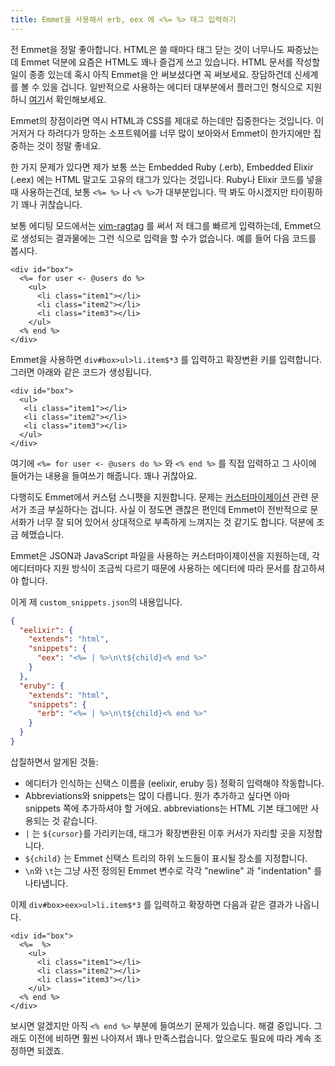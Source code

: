 ```yaml
---
title: Emmet을 사용해서 erb, eex 에 <%= %> 태그 입력하기
---
```


전 Emmet을 정말 좋아합니다. HTML은 쓸 때마다 태그 닫는 것이 너무나도 짜증났는데 Emmet 덕분에 요즘은 HTML도 꽤나 즐겁게 쓰고 있습니다. HTML 문서를 작성할 일이 종종 있는데 혹시 아직 Emmet을 안 써보셨다면 꼭 써보세요. 장담하건데 신세계를 볼 수 있을 겁니다. 일반적으로 사용하는 에디터 대부분에서 플러그인 형식으로 지원하니 [여기](http://emmet.io/download/)서 확인해보세요.

<!--more-->

Emmet의 장점이라면 역시 HTML과 CSS를 제대로 하는데만 집중한다는 것입니다. 이거저거 다 하려다가 망하는 소프트웨어를 너무 많이 보아와서 Emmet이 한가지에만 집중하는 것이 정말 좋네요.

한 가지 문제가 있다면 제가 보통 쓰는 Embedded Ruby (.erb), Embedded Elixir (.eex) 에는 HTML 말고도 고유의 태그가 있다는 것입니다. Ruby나 Elixir 코드를 넣을 때 사용하는건데, 보통 `<%= %>` 나 `<% %>`가 대부분입니다. 딱 봐도 아시겠지만 타이핑하기 꽤나 귀찮습니다. 

보통 에디팅 모드에서는 [vim-ragtag](https://github.com/tpope/vim-ragtag) 를 써서 저 태그를 빠르게 입력하는데, Emmet으로 생성되는 결과물에는 그런 식으로 입력을 할 수가 없습니다. 예를 들어 다음 코드를 봅시다.

```erb
<div id="box">
  <%= for user <- @users do %>
  	<ul>
  	  <li class="item1"></li>
  	  <li class="item2"></li>
  	  <li class="item3"></li>
  	</ul>
  <% end %>
</div>
```

Emmet을 사용하면 `div#box>ul>li.item$*3` 를 입력하고 확장변환 키를 입력합니다. 그러면 아래와 같은 코드가 생성됩니다.

```erb
<div id="box">
  <ul>
   <li class="item1"></li>
   <li class="item2"></li>
   <li class="item3"></li>
  </ul>
</div>
```

여기에 `<%= for user <- @users do %>` 와 `<% end %>` 를 직접 입력하고 그 사이에 들어가는 내용을 들여쓰기 해줍니다. 꽤나 귀찮아요.

다행히도 Emmet에서 커스텀 스니펫을 지원합니다. 문제는 [커스터마이제이션](http://docs.emmet.io/customization/) 관련 문서가 조금 부실하다는 겁니다. 사실 이 정도면 괜찮은 편인데 Emmet이 전반적으로 문서화가 너무 잘 되어 있어서 상대적으로 부족하게 느껴지는 것 같기도 합니다. 덕분에 조금 헤맸습니다.

Emmet은 JSON과 JavaScript 파일을 사용하는 커스터마이제이션을 지원하는데, 각 에디터마다 지원 방식이 조금씩 다르기 때문에 사용하는 에디터에 따라 문서를 참고하셔야 합니다. 

이게 제 `custom_snippets.json`의 내용입니다.

```json
{
  "eelixir": {
    "extends": "html",
    "snippets": {
      "eex": "<%= | %>\n\t${child}<% end %>"
    }
  },
  "eruby": {
    "extends": "html",
    "snippets": {
      "erb": "<%= | %>\n\t${child}<% end %>"
    }
  }
}
```

삽질하면서 알게된 것들:

* 에디터가 인식하는 신택스 이름을 (eelixir, eruby 등) 정확히 입력해야 작동합니다. 
* Abbreviations와 snippets는 많이 다릅니다. 뭔가 추가하고 싶다면 아마 snippets 쪽에 추가하셔야 할 거에요. abbreviations는 HTML 기본 태그에만 사용되는 것 같습니다.
* `|` 는 `${cursor}`를 가리키는데, 태그가 확장변환된 이후 커서가 자리할 곳을 지정합니다.
* `${child}` 는 Emmet 신택스 트리의 하위 노드들이 표시될 장소를 지정합니다.
* `\n`와 `\t`는 그냥 사전 정의된 Emmet 변수로 각각 "newline" 과 "indentation" 를 나타냅니다.

이제 `div#box>eex>ul>li.item$*3` 를 입력하고 확장하면 다음과 같은 결과가 나옵니다.

```erb
<div id="box">
  <%=  %>
  	<ul>
  	  <li class="item1"></li>
  	  <li class="item2"></li>
  	  <li class="item3"></li>
    </ul>
  <% end %>
</div>
```

보시면 알겠지만 아직 `<% end %>` 부분에 들여쓰기 문제가 있습니다. 해결 중입니다. 그래도 이전에 비하면 훨씬 나아져서 꽤나 만족스럽습니다. 앞으로도 필요에 따라 계속 조정하면 되겠죠.
